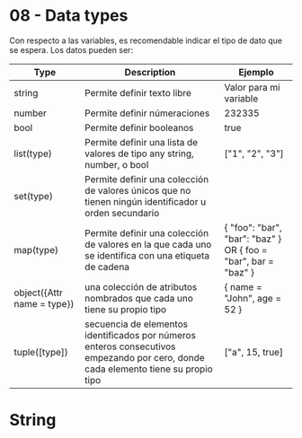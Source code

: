 # 08 - Data types
Con respecto a las variables, es recomendable indicar el tipo de dato que se espera. Los datos pueden ser:

| Type  | Description | Ejemplo |
|---|---|---|
| string  | Permite definir texto libre | Valor para mi variable | 
| number  | Permite definir númeraciones  | 232335 | 
| bool  | Permite definir booleanos  | true |
| list(type)  | Permite definir una lista de valores de tipo any string, number, o bool  | ["1", "2", "3"] |
| set(type)  | Permite definir una colección de valores únicos que no tienen ningún identificador u orden secundario  |  |
| map(type)  | Permite definir una colección de valores en la que cada uno se identifica con una etiqueta de cadena  | { "foo": "bar", "bar": "baz" } OR { foo = "bar", bar = "baz" } |
| object({Attr name = type})  | una colección de atributos nombrados que cada uno tiene su propio tipo  | { name = "John", age  = 52 } |
| tuple([type]) | secuencia de elementos identificados por números enteros consecutivos empezando por cero, donde cada elemento tiene su propio tipo | ["a", 15, true] |



# String
